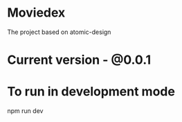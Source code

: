 # Moviedex
  The project based on atomic-design
# Current version - @0.0.1

# To run in development mode 
  npm run dev